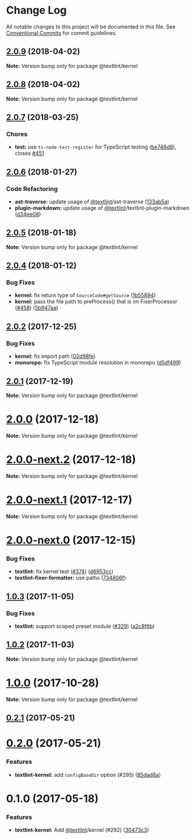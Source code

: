 # Change Log

All notable changes to this project will be documented in this file.
See [Conventional Commits](https://conventionalcommits.org) for commit guidelines.

<a name="2.0.9"></a>
## [2.0.9](https://github.com/textlint/textlint/compare/@textlint/kernel@2.0.8...@textlint/kernel@2.0.9) (2018-04-02)




**Note:** Version bump only for package @textlint/kernel

<a name="2.0.8"></a>
## [2.0.8](https://github.com/textlint/textlint/compare/@textlint/kernel@2.0.7...@textlint/kernel@2.0.8) (2018-04-02)




**Note:** Version bump only for package @textlint/kernel

<a name="2.0.7"></a>
## [2.0.7](https://github.com/textlint/textlint/compare/@textlint/kernel@2.0.6...@textlint/kernel@2.0.7) (2018-03-25)


### Chores

* **test:** use `ts-node-test-register` for TypeScript testing ([be746d8](https://github.com/textlint/textlint/commit/be746d8)), closes [#451](https://github.com/textlint/textlint/issues/451)




<a name="2.0.6"></a>
## [2.0.6](https://github.com/textlint/textlint/compare/@textlint/kernel@2.0.5...@textlint/kernel@2.0.6) (2018-01-27)


### Code Refactoring

* **ast-traverse:** update usage of [@textlint](https://github.com/textlint)/ast-traverse ([133ab5a](https://github.com/textlint/textlint/commit/133ab5a))
* **plugin-markdown:** update usage of [@textlint](https://github.com/textlint)/textlint-plugin-markdown ([d34ee08](https://github.com/textlint/textlint/commit/d34ee08))




<a name="2.0.5"></a>
## [2.0.5](https://github.com/textlint/textlint/compare/@textlint/kernel@2.0.4...@textlint/kernel@2.0.5) (2018-01-18)




**Note:** Version bump only for package @textlint/kernel

<a name="2.0.4"></a>
## [2.0.4](https://github.com/textlint/textlint/compare/@textlint/kernel@2.0.3...@textlint/kernel@2.0.4) (2018-01-12)


### Bug Fixes

* **kernel:** fix return type of `SourceCode#getSource` ([1b55894](https://github.com/textlint/textlint/commit/1b55894))
* **kernel:** pass the file path to preProcess() that is on FixerProcessor ([#458](https://github.com/textlint/textlint/issues/458)) ([5b947aa](https://github.com/textlint/textlint/commit/5b947aa))




<a name="2.0.2"></a>
## [2.0.2](https://github.com/textlint/textlint/compare/@textlint/kernel@2.0.1...@textlint/kernel@2.0.2) (2017-12-25)


### Bug Fixes

* **kernel:** fix import path ([02d98fe](https://github.com/textlint/textlint/commit/02d98fe))
* **monorepo:** fix TypeScript module resolution in monorepo ([d5df499](https://github.com/textlint/textlint/commit/d5df499))




<a name="2.0.1"></a>
## [2.0.1](https://github.com/textlint/textlint/compare/@textlint/kernel@2.0.0...@textlint/kernel@2.0.1) (2017-12-19)




**Note:** Version bump only for package @textlint/kernel

<a name="2.0.0"></a>
# [2.0.0](https://github.com/textlint/textlint/compare/@textlint/kernel@2.0.0-next.2...@textlint/kernel@2.0.0) (2017-12-18)




**Note:** Version bump only for package @textlint/kernel

<a name="2.0.0-next.2"></a>
# [2.0.0-next.2](https://github.com/textlint/textlint/compare/@textlint/kernel@2.0.0-next.1...@textlint/kernel@2.0.0-next.2) (2017-12-18)




**Note:** Version bump only for package @textlint/kernel

<a name="2.0.0-next.1"></a>
# [2.0.0-next.1](https://github.com/textlint/textlint/compare/@textlint/kernel@2.0.0-next.0...@textlint/kernel@2.0.0-next.1) (2017-12-17)




**Note:** Version bump only for package @textlint/kernel

<a name="2.0.0-next.0"></a>
# [2.0.0-next.0](https://github.com/textlint/textlint/compare/@textlint/kernel@1.0.3...@textlint/kernel@2.0.0-next.0) (2017-12-15)


### Bug Fixes

* **textlint:** fix kernel test ([#374](https://github.com/textlint/textlint/issues/374)) ([d6953cc](https://github.com/textlint/textlint/commit/d6953cc))
* **textlint-fixer-formatter:** use paths ([734806f](https://github.com/textlint/textlint/commit/734806f))




<a name="1.0.3"></a>
## [1.0.3](https://github.com/textlint/textlint/compare/@textlint/kernel@1.0.2...@textlint/kernel@1.0.3) (2017-11-05)


### Bug Fixes

* **textlint:** support scoped preset module  ([#329](https://github.com/textlint/textlint/issues/329)) ([a2c8f6b](https://github.com/textlint/textlint/commit/a2c8f6b))




<a name="1.0.2"></a>
## [1.0.2](https://github.com/textlint/textlint/compare/@textlint/kernel@1.0.1...@textlint/kernel@1.0.2) (2017-11-03)




**Note:** Version bump only for package @textlint/kernel

<a name="1.0.0"></a>
# [1.0.0](https://github.com/textlint/textlint/compare/@textlint/kernel@1.0.0-beta.0...@textlint/kernel@1.0.0) (2017-10-28)




**Note:** Version bump only for package @textlint/kernel

<a name="0.2.1"></a>
## [0.2.1](https://github.com/textlint/textlint/compare/@textlint/kernel@0.2.0...@textlint/kernel@0.2.1) (2017-05-21)




<a name="0.2.0"></a>
# [0.2.0](https://github.com/textlint/textlint/compare/@textlint/kernel@0.1.0...@textlint/kernel@0.2.0) (2017-05-21)


### Features

* **textlint-kernel:** add `configBaseDir` option (#295) ([85dad8a](https://github.com/textlint/textlint/commit/85dad8a))




<a name="0.1.0"></a>
# 0.1.0 (2017-05-18)


### Features

* **textlint-kernel:** Add [@textlint](https://github.com/textlint)/kernel (#292) ([30473c3](https://github.com/textlint/textlint/commit/30473c3))
